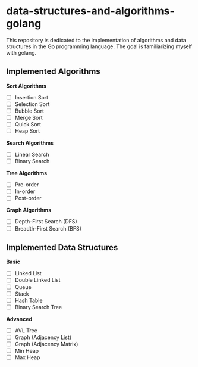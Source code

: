 # data-structures-and-algorithms-golang

This repository is dedicated to the implementation of algorithms and data structures in the Go programming language. The goal is familiarizing myself with golang.

## Implemented Algorithms

**Sort Algorithms**
   - [ ] Insertion Sort
   - [ ] Selection Sort
   - [ ] Bubble Sort
   - [ ] Merge Sort
   - [ ] Quick Sort
   - [ ] Heap Sort

**Search Algorithms**
   - [ ] Linear Search
   - [ ] Binary Search

**Tree Algorithms**
   - [ ] Pre-order
   - [ ] In-order
   - [ ] Post-order

**Graph Algorithms**
   - [ ] Depth-First Search (DFS)
   - [ ] Breadth-First Search (BFS)

## Implemented Data Structures

**Basic**
   - [ ] Linked List
   - [ ] Double Linked List
   - [ ] Queue
   - [ ] Stack
   - [ ] Hash Table
   - [ ] Binary Search Tree

**Advanced**
   - [ ] AVL Tree
   - [ ] Graph (Adjacency List)
   - [ ] Graph (Adjacency Matrix)
   - [ ] Min Heap
   - [ ] Max Heap